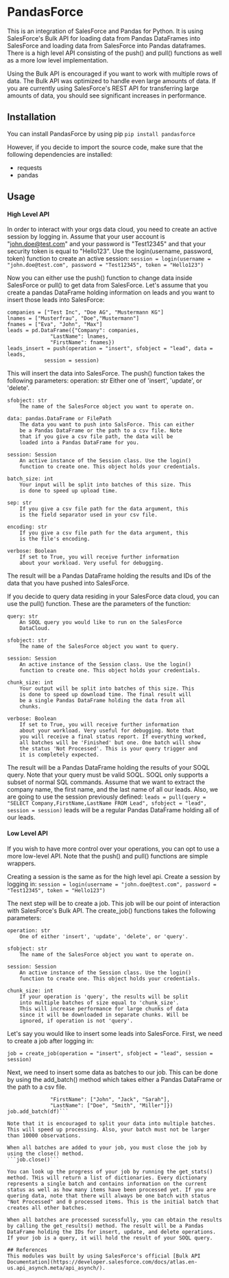 # PandasForce
This is an integration of SalesForce and Pandas for Python. It is using SalesForce's Bulk API for loading data from Pandas DataFrames into SalesForce and loading data from SalesForce into Pandas dataframes. There is a high level API consisting of the push() and pull() functions as well as a more low level implementation.

Using the Bulk API is encouraged if you want to work with multiple rows of data. The Bulk API was optimized to handle even large amounts of data. If you are currently using SalesForce's REST API for transferring large amounts of data, you should see significant increases in performance.

## Installation
You can install PandasForce by using pip
```pip install pandasforce```

However, if you decide to import the source code, make sure that the following dependencies are installed:
* requests
* pandas

## Usage

#### High Level API
In order to interact with your orgs data cloud, you need to create an active session by logging in. Assume that your user account is "john.doe@test.com" and your password is "Test12345" and that your security token is equal to "Hello123". Use the login(username, password, token) function to create an active session:
```session = login(username = "john.doe@test.com", password = "Test12345", token = "Hello123")```

Now you can either use the push() function to change data inside SalesForce or pull() to get data from SalesForce. Let's assume that you create a pandas DataFrame holding information on leads and you want to insert those leads into SalesForce:

```
companies = ["Test Inc", "Doe AG", "Mustermann KG"]
lnames = ["Musterfrau", "Doe","Mustermann"]
fnames = ["Eva", "John", "Max"]
leads = pd.DataFrame({"Company": companies,
		      "LastName": lnames,
		      "FirstName": fnames})
leads_insert = push(operation = "insert", sfobject = "lead", data = leads,
		    session = session)
```

This will insert the data into SalesForce. The push() function takes the following parameters:
    operation: str
        Either one of 'insert', 'update', or 'delete'.
        
    sfobject: str
        The name of the SalesForce object you want to operate on.
        
    data: pandas.DataFrame or FilePath
        The data you want to push into SalsForce. This can either
        be a Pandas DataFrame or the path to a csv file. Note
        that if you give a csv file path, the data will be
        loaded into a Pandas DataFrame for you.
        
    session: Session
        An active instance of the Session class. Use the login()
        function to create one. This object holds your credentials.
        
    batch_size: int
        Your input will be split into batches of this size. This
        is done to speed up upload time.
        
    sep: str
        If you give a csv file path for the data argument, this
        is the field separator used in your csv file.
        
    encoding: str
        If you give a csv file path for the data argument, this
        is the file's encoding.
        
    verbose: Boolean
        If set to True, you will receive further information
        about your workload. Very useful for debugging.

The result will be a Pandas DataFrame holding the results and IDs of the data that you have pushed into SalesForce.

If you decide to query data residing in your SalesForce data cloud, you can use the pull() function. These are the parameters of the function:

    query: str
        An SOQL query you would like to run on the SalesForce
        DataCloud.
        
    sfobject: str
        The name of the SalesForce object you want to query.
        
    session: Session
        An active instance of the Session class. Use the login()
        function to create one. This object holds your credentials.
        
    chunk_size: int
        Your output will be split into batches of this size. This
        is done to speed up download time. The final result will
        be a single Pandas DataFrame holding the data from all
        chunks.
        
    verbose: Boolean
        If set to True, you will receive further information
        about your workload. Very useful for debugging. Note that
        you will receive a final status report. If everything worked,
        all batches will be 'Finished' but one. One batch will show
        the status 'Not Processed'. This is your query trigger and 
        it is completely expected.

The result will be a Pandas DataFrame holding the results of your SOQL query. Note that your query must be valid SOQL. SOQL only supports a subset of normal SQL commands. Assume that we want to extract the company name, the first name, and the last name of all our leads. Also, we are going to use the session previously defined:
```leads = pull(query = "SELECT Company,FirstName,LastName FROM Lead", sfobject = "lead", session = session)```
leads will be a regular Pandas DataFrame holding all of our leads.

#### Low Level API
If you wish to have more control over your operations, you can opt to use a more low-level API. Note that the push() and pull() functions are simple wrappers.

Creating a session is the same as for the high level api. Create a session by logging in:
```session = login(username = "john.doe@test.com", password = "Test12345", token = "Hello123")```

The next step will be to create a job. This job will be our point of interaction with SalesForce's Bulk API. The create_job() functions takes the following parameters:

    operation: str
        One of either 'insert', 'update', 'delete', or 'query'.
        
    sfobject: str
        The name of the SalesForce object you want to operate on.
        
    session: Session
        An active instance of the Session class. Use the login()
        function to create one. This object holds your credentials.
        
    chunk_size: int
        If your operation is 'query', the results will be split
        into multiple batches of size equal to 'chunk_size'.
        This will increase performance for large chunks of data
        since it will be downloaded in separate chunks. Will be
        ignored, if operation is not 'query'.

Let's say you would like to insert some leads into SalesForce. First, we need to create a job after logging in:

```job = create_job(operation = "insert", sfobject = "lead", session = session)```

Next, we need to insert some data as batches to our job. This can be done by using the add_batch() method which takes either a Pandas DataFrame or the path to a csv file.

```df = pandas.DataFrame({"Company": ["A", "B", "C"],
			  "FirstName": ["John", "Jack", "Sarah"],
			  "LastName": ["Doe", "Smith", "Miller"]}) 
job.add_batch(df)```

Note that it is encouraged to split your data into multiple batches. This will speed up processing. Also, your batch must not be larger than 10000 observations.

When all batches are added to your job, you must close the job by using the close() method.
```job.close()```

You can look up the progress of your job by running the get_stats() method. THis will return a list of dictionaries. Every dictionary represents a single batch and contains information on the current status as well as how many items have been processed yet. If you are quering data, note that there will always be one batch with status "Not Processed" and 0 processed items. This is the initial batch that creates all other batches.

When all batches are processed sucessfully, you can obtain the results by calling the get_results() method. The result will be a Pandas DataFrame holding the IDs for insert, update, and delete operations. If your job is a query, it will hold the result of your SOQL query.

## References
This modules was built by using SalesForce's official [Bulk API Documentation](https://developer.salesforce.com/docs/atlas.en-us.api_asynch.meta/api_asynch/).
